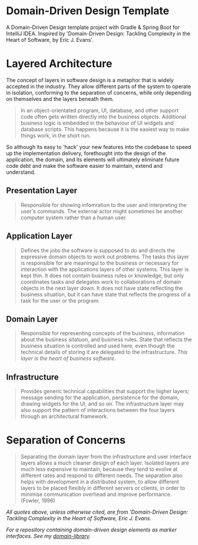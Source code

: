 # Domain-Driven Design Template
A Domain-Driven Design template project with Gradle &amp; Spring Boot for IntelliJ IDEA. Inspired by 'Domain-Driven Design: Tackling Complexity in the Heart of Software, by Eric J. Evans'.

# Layered Architecture 
The concept of layers in software design is a metaphor that is widely accepted in the industry. They allow different
parts of the system to operate in isolation, conforming to the separation of concerns, while only depending on
themselves and the layers beneath them.

> In an object-orientated program, UI, database, and other support code often gets written directly into the business
objects. Additional business logic is embedded in the behaviour of UI widgets and database scripts. This happens
because it is the easiest way to make things work, in the short run.

So although its easy to 'hack' your new features into the codebase to speed up the implementation delivery, 
forethought into the design of the application, the domain, and its elements will ultimately eliminate future code
debt and make the software easier to maintain, extend and understand. 

## Presentation Layer
> Responsible for showing infomration to the user and interpreting the user's commands. The external actor might sometimes be another computer system rather than a human user.

## Application Layer
> Defines the jobs the software is supposed to do and directs the expressive domain objects to work out problems. The tasks this layer is responsible for are meaningul to the business or necessary for interaction with the applications layers of other systems. This layer is kept thin. It does not contain business rules or knowledge, but only coordinates tasks and delegates work to collaborations of domain objects in the next layer down. It does not have state reflecting the business situation, but it can have state that reflects the progress of a task for the user or the program.

## Domain Layer
> Responsible for representing concepts of the business, information about the business sitatuon, and business rules. State that reflects the business situation is controlled and used here, even though the technical details of storing it are delegated to the infrastructure. *This layer is the heart of business software*.

## Infrastructure
> Provides generic technical capabilities that support the higher layers; message sending for the application, persistence for the domain, drawing widgets for the UI, and so on. The infrastructure layer may also support the pattern of interactions between the four layers through an architectural framework.

# Separation of Concerns
> Separating the domain layer from the infrastructure and user interface layers allows a much cleaner design of each layer. Isolated layers are much less expensive to maintain, because they tend to evolve at different rates and respond to different needs. The separation also helps with development in a distributed system, to allow different layers to be placed flexibly in different servers or clients, in order to minimise communication overhead and improve performance. (Fowler, 1996)

*All quotes above, unless otherwise cited, are from 'Domain-Driven Design: Tackling Complexity in the Heart of Software, Eric J. Evans.*

*For a repository containing domain-driven design elements as marker interfaces. See my [domain-library](https://www.github.com/TomPlum/domain-library.git).*
